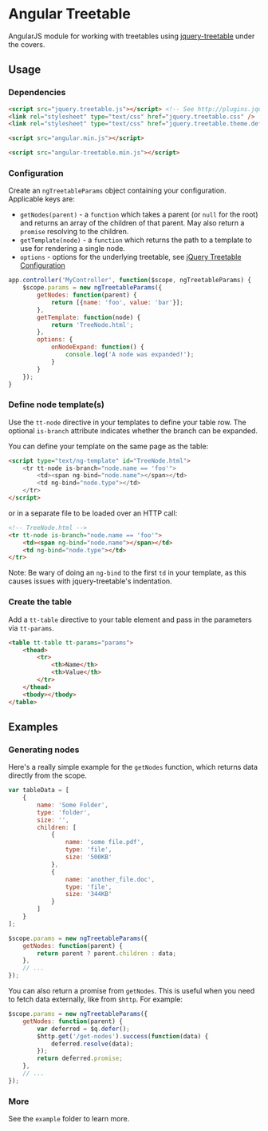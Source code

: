 # Angular Treetable

AngularJS module for working with treetables using [jquery-treetable](http://ludo.cubicphuse.nl/jquery-treetable/) under the covers.

## Usage

### Dependencies

```html
<script src="jquery.treetable.js"></script> <!-- See http://plugins.jquery.com/treetable/ -->
<link rel="stylesheet" type="text/css" href="jquery.treetable.css" />
<link rel="stylesheet" type="text/css" href="jquery.treetable.theme.default.css" /> <!-- You'll probably want to change this -->

<script src="angular.min.js"></script>

<script src="angular-treetable.min.js"></script>
```

### Configuration

Create an `ngTreetableParams` object containing your configuration. Applicable keys are:

* `getNodes(parent)` - a `function` which takes a parent (or `null` for the root) and returns an array of the children of that parent. May also return a `promise` resolving to the children.
* `getTemplate(node)` - a `function` which returns the path to a template to use for rendering a single node. 
* `options` - options for the underlying treetable, see [jQuery Treetable Configuration](http://ludo.cubicphuse.nl/jquery-treetable/#configuration)

```js
app.controller('MyController', function($scope, ngTreetableParams) {
    $scope.params = new ngTreetableParams({
        getNodes: function(parent) {
            return [{name: 'foo', value: 'bar'}];
        },
        getTemplate: function(node) {
            return 'TreeNode.html';
        },
        options: {
            onNodeExpand: function() {
                console.log('A node was expanded!');
            }
        }
    });
}
```

### Define node template(s)

Use the `tt-node` directive in your templates to define your table row. The optional `is-branch` attribute indicates whether
the branch can be expanded.

You can define your template on the same page as the table:

```html
<script type="text/ng-template" id="TreeNode.html">
    <tr tt-node is-branch="node.name == 'foo'">
        <td><span ng-bind="node.name"></span></td>
        <td ng-bind="node.type"></td>
    </tr>
</script>
```

or in a separate file to be loaded over an HTTP call:
```html
<!-- TreeNode.html -->
<tr tt-node is-branch="node.name == 'foo'">
    <td><span ng-bind="node.name"></span></td>
    <td ng-bind="node.type"></td>
</tr>
```

Note: Be wary of doing an `ng-bind` to the first `td` in your template, as this causes issues with jquery-treetable's indentation.


### Create the table

Add a `tt-table` directive to your table element and pass in the parameters via `tt-params`.

```html
<table tt-table tt-params="params">
    <thead>
        <tr>
            <th>Name</th>
            <th>Value</th>
        </tr>
    </thead>
    <tbody></tbody>
</table>
```

## Examples

### Generating nodes

Here's a really simple example for the `getNodes` function, which returns data directly from the scope. 

```javascript
var tableData = [
    {
        name: 'Some Folder',
        type: 'folder',
        size: '',
        children: [
            {
                name: 'some file.pdf',
                type: 'file',
                size: '500KB'
            },
            {
                name: 'another_file.doc',
                type: 'file',
                size: '344KB'
            }
        ]
    }
];

$scope.params = new ngTreetableParams({
    getNodes: function(parent) {
        return parent ? parent.children : data;
    },
    // ...
});

```

You can also return a promise from `getNodes`. This is useful when you need to fetch data externally, like from `$http`. For example:

```js
$scope.params = new ngTreetableParams({
    getNodes: function(parent) {
        var deferred = $q.defer();
        $http.get('/get-nodes').success(function(data) {
            deferred.resolve(data);
        });
        return deferred.promise;
    },
    // ...
});
```


### More

See the `example` folder to learn more.